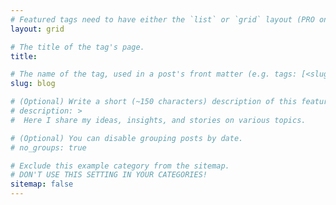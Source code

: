 ```yaml
---
# Featured tags need to have either the `list` or `grid` layout (PRO only).
layout: grid

# The title of the tag's page.
title: 

# The name of the tag, used in a post's front matter (e.g. tags: [<slug>]).
slug: blog

# (Optional) Write a short (~150 characters) description of this featured tag.
# description: >
#  Here I share my ideas, insights, and stories on various topics.

# (Optional) You can disable grouping posts by date.
# no_groups: true

# Exclude this example category from the sitemap.
# DON'T USE THIS SETTING IN YOUR CATEGORIES!
sitemap: false
---
```


